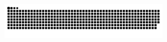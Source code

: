 <br clear="both">

<picture align="center">
  <source media="(prefers-color-scheme: dark)" srcset="https://raw.githubusercontent.com/GoatMateusLima/GoatMateusLima/output/github-contribution-grid-snake-dark.svg">
  <source media="(prefers-color-scheme: light)" srcset="https://raw.githubusercontent.com/GoatMateusLima/GoatMtaeusLima/output/github-contribution-grid-snake-dark.svg">
  <img align="center" alt="github contribution grid snake animation" src="https://raw.githubusercontent.com/GoatMateusLima/GoatMateusLima/output/github-contribution-grid-snake.svg">
</picture>
